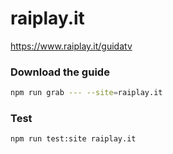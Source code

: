 # raiplay.it

https://www.raiplay.it/guidatv

### Download the guide

```sh
npm run grab --- --site=raiplay.it
```

### Test

```sh
npm run test:site raiplay.it
```
